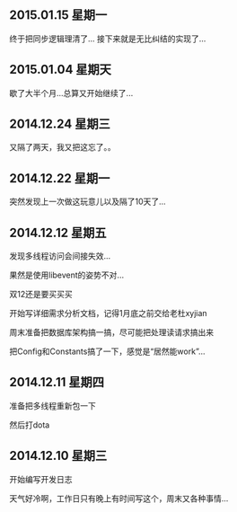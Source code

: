 ## 2015.01.15 星期一

终于把同步逻辑理清了...
接下来就是无比纠结的实现了...

## 2015.01.04 星期天

歇了大半个月...总算又开始继续了...

## 2014.12.24 星期三

又隔了两天，我又把这忘了。。
 
## 2014.12.22 星期一

突然发现上一次做这玩意儿以及隔了10天了...

## 2014.12.12 星期五

发现多线程访问会间接失效...

果然是使用libevent的姿势不对...

双12还是要买买买

开始写详细需求分析文档，记得1月底之前交给老杜xyjian

周末准备把数据库架构搞一搞，尽可能把处理读请求搞出来

把Config和Constants搞了一下，感觉是“居然能work”...

## 2014.12.11 星期四

准备把多线程重新包一下

然后打dota

## 2014.12.10 星期三

开始编写开发日志

天气好冷啊，工作日只有晚上有时间写这个，周末又各种事情...

